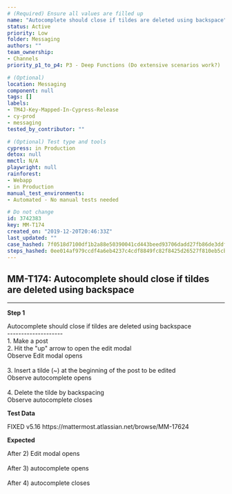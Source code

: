 ```yaml
---
# (Required) Ensure all values are filled up
name: "Autocomplete should close if tildes are deleted using backspace"
status: Active
priority: Low
folder: Messaging
authors: ""
team_ownership:
- Channels
priority_p1_to_p4: P3 - Deep Functions (Do extensive scenarios work?)

# (Optional)
location: Messaging
component: null
tags: []
labels:
- TM4J-Key-Mapped-In-Cypress-Release
- cy-prod
- messaging
tested_by_contributor: ""

# (Optional) Test type and tools
cypress: in Production
detox: null
mmctl: N/A
playwright: null
rainforest:
- Webapp
- in Production
manual_test_environments:
- Automated - No manual tests needed

# Do not change
id: 3742383
key: MM-T174
created_on: "2019-12-20T20:46:33Z"
last_updated: ""
case_hashed: 7f0518d7100df1b2a88e50390041cd443beed93706dadd27fb86de3ddf3a1f3821532a98542d20d72da847488da4d340
steps_hashed: 0ee014af979ccdf4a6eb4237c4cdf8849fc82f8425d26527f810eb5cb36bd0cfa56064ced2f03abc256d74ae38d887b7
---
```


<!-- (Auto-generated) Based on frontmatter's "key" and "name" -->

## MM-T174: Autocomplete should close if tildes are deleted using backspace

---

**Step 1**

Autocomplete should close if tildes are deleted using backspace\
\--------------------\
1\. Make a post\
2\. Hit the "up" arrow to open the edit modal\
Observe Edit modal opens\
\
3\. Insert a tilde (\~) at the beginning of the post to be edited\
Observe autocomplete opens\
\
4\. Delete the tilde by backspacing\
Observe autocomplete closes

**Test Data**

FIXED v5.16 https\://mattermost.atlassian.net/browse/MM-17624

**Expected**

After 2) Edit modal opens\
\
After 3) autocomplete opens\
\
After 4) autocomplete closes
